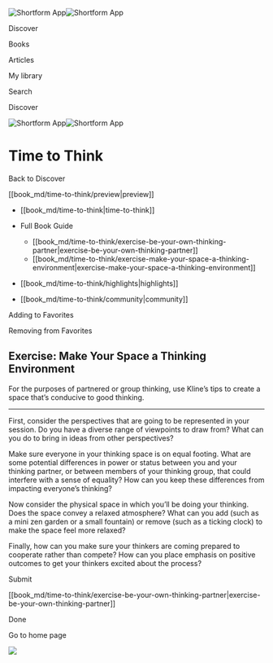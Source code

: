 ![Shortform App](/img/logo.36a2399e.svg)![Shortform App](/img/logo-dark.70c1b072.svg)

Discover

Books

Articles

My library

Search

Discover

![Shortform App](/img/logo.36a2399e.svg)![Shortform App](/img/logo-dark.70c1b072.svg)

# Time to Think

Back to Discover

[[book_md/time-to-think/preview|preview]]

  * [[book_md/time-to-think|time-to-think]]
  * Full Book Guide

    * [[book_md/time-to-think/exercise-be-your-own-thinking-partner|exercise-be-your-own-thinking-partner]]
    * [[book_md/time-to-think/exercise-make-your-space-a-thinking-environment|exercise-make-your-space-a-thinking-environment]]
  * [[book_md/time-to-think/highlights|highlights]]
  * [[book_md/time-to-think/community|community]]



Adding to Favorites 

Removing from Favorites 

## Exercise: Make Your Space a Thinking Environment

For the purposes of partnered or group thinking, use Kline’s tips to create a space that’s conducive to good thinking.

* * *

First, consider the perspectives that are going to be represented in your session. Do you have a diverse range of viewpoints to draw from? What can you do to bring in ideas from other perspectives?

Make sure everyone in your thinking space is on equal footing. What are some potential differences in power or status between you and your thinking partner, or between members of your thinking group, that could interfere with a sense of equality? How can you keep these differences from impacting everyone’s thinking?

Now consider the physical space in which you’ll be doing your thinking. Does the space convey a relaxed atmosphere? What can you add (such as a mini zen garden or a small fountain) or remove (such as a ticking clock) to make the space feel more relaxed?

Finally, how can you make sure your thinkers are coming prepared to cooperate rather than compete? How can you place emphasis on positive outcomes to get your thinkers excited about the process?

Submit 

[[book_md/time-to-think/exercise-be-your-own-thinking-partner|exercise-be-your-own-thinking-partner]]

Done

Go to home page 

![](https://bat.bing.com/action/0?ti=56018282&Ver=2&mid=5e570b57-e210-4cbf-be49-29f910f05c70&sid=48a964a0642711eeb2d9b36fc717f5e2&vid=48a9a1e0642711eebeaf23361361f0d4&vids=0&msclkid=N&pi=0&lg=en-US&sw=800&sh=600&sc=24&nwd=1&tl=Shortform%20%7C%20Book&p=https%3A%2F%2Fwww.shortform.com%2Fapp%2Fbook%2Ftime-to-think%2Fexercise-make-your-space-a-thinking-environment&r=&lt=983&evt=pageLoad&sv=1&rn=22546)

